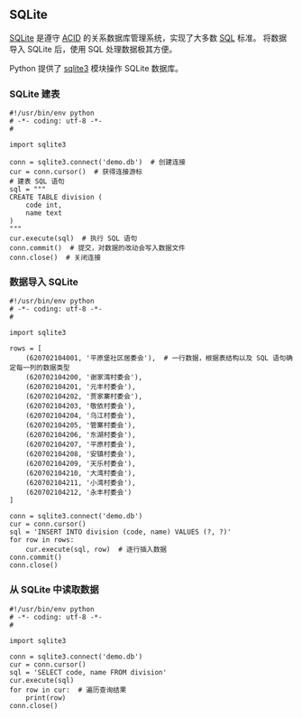 ## SQLite ##
[SQLite](https://www.sqlite.org/) 是遵守 [ACID](https://en.wikipedia.org/wiki/ACID) 的关系数据库管理系统，实现了大多数 [SQL](https://en.wikipedia.org/wiki/SQL) 标准。
将数据导入 SQLite 后，使用 SQL 处理数据极其方便。

Python 提供了 [sqlite3](https://docs.python.org/3.5/library/sqlite3.html) 模块操作 SQLite 数据库。

### SQLite 建表 ###

```
#!/usr/bin/env python
# -*- coding: utf-8 -*-
#

import sqlite3

conn = sqlite3.connect('demo.db')  # 创建连接
cur = conn.cursor()  # 获得连接游标
# 建表 SQL 语句
sql = """
CREATE TABLE division (
    code int,
    name text
)
"""
cur.execute(sql)  # 执行 SQL 语句
conn.commit()  # 提交，对数据的改动会写入数据文件
conn.close()  # 关闭连接
```

### 数据导入 SQLite ###

```
#!/usr/bin/env python
# -*- coding: utf-8 -*-
#

import sqlite3

rows = [
    (620702104001, '平原堡社区居委会'),  # 一行数据，根据表结构以及 SQL 语句确定每一列的数据类型
    (620702104200, '谢家湾村委会'),
    (620702104201, '元丰村委会'),
    (620702104202, '贾家寨村委会'),
    (620702104203, '敬依村委会'),
    (620702104204, '乌江村委会'),
    (620702104205, '管寨村委会'),
    (620702104206, '东湖村委会'),
    (620702104207, '平原村委会'),
    (620702104208, '安镇村委会'),
    (620702104209, '天乐村委会'),
    (620702104210, '大湾村委会'),
    (620702104211, '小湾村委会'),
    (620702104212, '永丰村委会')
]

conn = sqlite3.connect('demo.db')
cur = conn.cursor()
sql = 'INSERT INTO division (code, name) VALUES (?, ?)'
for row in rows:
    cur.execute(sql, row)  # 逐行插入数据
conn.commit()
conn.close()
```

### 从 SQLite 中读取数据 ###

```
#!/usr/bin/env python
# -*- coding: utf-8 -*-
#

import sqlite3

conn = sqlite3.connect('demo.db')
cur = conn.cursor()
sql = 'SELECT code, name FROM division'
cur.execute(sql)
for row in cur:  # 遍历查询结果
    print(row)
conn.close()
```

